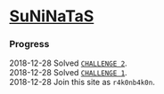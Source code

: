 # [SuNiNaTaS](http://suninatas.com/)

### Progress
2018-12-28 Solved [`CHALLENGE 2`](./WEB/2).  
2018-12-28 Solved [`CHALLENGE 1`](./WEB/1).  
2018-12-28 Join this site as `r4k0nb4k0n`.  